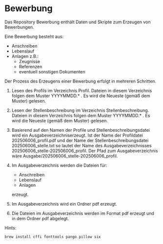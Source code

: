 # Bewerbung

Das Repository Bewerbung enthält Daten und Skripte zum Erzeugen von Bewerbungen.


Eine Bewerbung besteht aus:

  - Anschreiben
  - Lebenslauf
  - Anlagen z.B.:
     - Zeugnisse
     - Referenzen
     - eventuell sonstigen Dokumenten


  Der Prozess des Erzeugens einer Bewerbung erfolgt in mehreren Schritten.

  1. Lesen des Profils im Verzeichnis Profil. Dateien in diesem Verzeichnis folgen dem Muster YYYYMMDD.* . 
     Es wird die Neueste (gemäß dem Muster) gelesen.

  2. Lesen der Stellenbeschreibung im Verzeichnis Stellenbeschreibung. Dateien in diesem Verzeichnis folgen dem Muster YYYYMMDD.* . 
     Es wird die Neueste (gemäß dem Muster) gelesen.  

  3. Basierend auf den Namen der Profile und Stellenbeschreibungsdatei wird ein Ausgabeverzeichniserzeugt. 
     Ist der Name der Profildatei 202506006_profil.pdf und der Name der Stellenbeschreibungsdatei 202506006_stelle.txt so 
     lautet der Name des Ausgabeverzeichnisses 202506006_stelle-202506006_profil. 
     Der Pfad zum Ausgabeverzeichnis wäre Ausgabe/202506006_stelle-202506006_profil. 

  4. Im Ausgabeverzeichnis werden die Dateien für:

      - Anschreiben 
      - Lebenslauf
      - Anlagen

      erzeugt.

  5. Im Ausgabeverzeichnis wird ein Ordner pdf erzeugt.

  6. Die Dateien im Ausgabeverzeichnis werden im Format pdf erzeugt und in dem Ordner pdf abgelegt.




Hints:

 ```
brew install cffi fonttools pango pillow six
```

